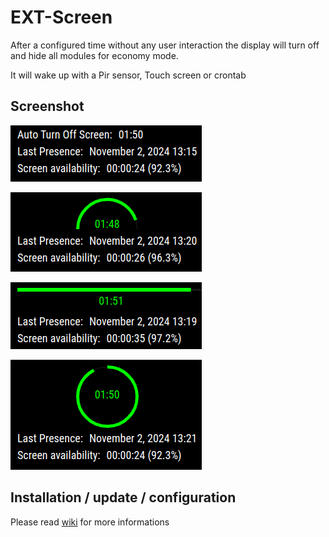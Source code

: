 # EXT-Screen

After a configured time without any user interaction the display will turn off and hide all modules for economy mode.

It will wake up with a Pir sensor, Touch screen or crontab

## Screenshot

![screenshot1](/EXTs/EXT-Screen/screenshot/screenshot.png)

![screenshot2](/EXTs/EXT-Screen/screenshot/screenshot2.png)

![screenshot3](/EXTs/EXT-Screen/screenshot/screenshot3.png)

![screenshot3](/EXTs/EXT-Screen/screenshot/screenshot4.png)

## Installation / update / configuration

Please read [wiki](https://github.com/bugsounet/MMM-Bugsounet/wiki/EXT%E2%80%90EXT-Screen) for more informations
